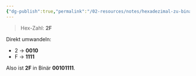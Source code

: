 ```yaml
---
{"dg-publish":true,"permalink":"/02-resources/notes/hexadezimal-zu-binaer/","tags":["mathe/binärzahlen","mathe/hexadezimal"]}
---
```


>Hex-Zahl: **2F**

Direkt umwandeln:

- 2 → **0010**
- F → **1111**

Also ist **2F** in Binär **00101111**.